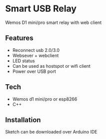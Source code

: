 # Smart USB Relay
Wemos D1 mini/pro smart relay with web client 
## Features
- Reconnect usb 2.0/3.0
- Websever + webclient
- LED status
- Can be used as hostspot or wifi client
- Power over USB port
## Tech
- Wemos d1 mini/pro or esp8266
- C++

## Installation
Sketch can be downloaded over Arduino IDE

